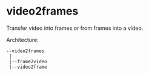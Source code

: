 # video2frames

Transfer video into frames or from frames into a video.

Architecture:

    --video2frames
     |
     |--frame2video
     |--video2frame


